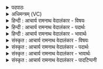 <details><summary>पदपाठः</summary>

पु꣣रा꣢म्। भि꣣न्दुः꣢। यु꣡वा꣢꣯। क꣣विः꣢। अ꣡मि꣢꣯तौजाः। अ꣡मि꣢꣯त। ओ꣣जाः। अजायत। इ꣡न्द्रः꣢꣯। वि꣡श्व꣢꣯स्य। क꣡र्म꣢꣯णः। ध꣣र्त्ता꣢। व꣣ज्री꣢। पु꣣रुष्टुतः꣢। पु꣣रु। स्तुतः꣢। ३५९।
</details>

<details><summary>अधिमन्त्रम् (VC)</summary>

- इन्द्रः
- जेता माधुच्छन्दसः
- अनुष्टुप्
- गान्धारः
- ऐन्द्रं काण्डम्
</details>

<details><summary>हिन्दी : आचार्य रामनाथ वेदालंकार - विषयः</summary>

अगले मन्त्र में इन्द्र नाम से परमेश्वर, सूर्य, राजा आदि की महिमा वर्णित है।
</details>

<details><summary>हिन्दी : आचार्य रामनाथ वेदालंकार - पदार्थः</summary>

पदार्थान्वयभाषाः -  प्रथम—परमात्मा के पक्ष में। (पुराम्) मन में दृढ़ हुई तमोगुण की नगरियों का (भिन्दुः) विदारक, (युवा) नित्य युवा रहनेवाला अर्थात् अजर-अमर, (कविः) वेदकाव्य का कवि, अथवा क्रान्तदर्शी, (अमितौजाः) अपरिमित तेजवाला, (वज्री) न्याय-दण्ड को धारण करनेवाला, (पुरुष्टुतः) बहुस्तुत (इन्द्रः) ब्रह्माण्ड का सम्राट् परमात्मा (विश्वस्य कर्मणः) सूर्य, चन्द्र, पृथिवी आदि के भ्रमण, ऋतु-निर्माण, नदी-प्रवाह, वर्षा, पाप-पुण्य का फल प्रदान आदि सब कर्मों का (धर्ता) नियामक (अजायत) बना हुआ है ॥ द्वितीय—राष्ट्र के पक्ष में। (पुराम्) शत्रु की नगरियों या किलेबन्दियों का (भिन्दुः) तोड़नेवाला, (युवा) तरुण, (कविः) राजनीतिशास्त्र का पण्डित व दूरदर्शी, (अमितौजाः) अपरिमित पराक्रमवाला, (वज्री) विविध शस्त्रास्त्रों का संग्रहकर्ता और उनके प्रयोग में कुशल, (पुरुष्टुतः) अनेकों प्रजाजनों से प्रशंसित (इन्द्रः) शूरवीर राजा वा सेनापति (विश्वस्य कर्मणः) सब राजकाज वा सेनासंगठन-कार्य का (धर्ता) भार उठानेवाला (अजायत) होता है ॥ तृतीय—सूर्य के पक्ष में। (पुराम्) अन्धकार, बादल, बर्फ आदि नगरियों का (भिन्दुः) विदारणकर्ता, (युवा) पदार्थों को मिलाने और अलग करनेवाला, (कविः) अपनी धुरी पर घूमनेवाला, अथवा पृथिवी, मङ्गल, बुध, चन्द्रमा आदि ग्रहोपग्रहों को अपने चारों ओर घुमानेवाला, (अमितौजाः) अपरिमित बल और प्रकाश वाला, (वज्री) किरणरूप वज्रवाला, (पुरुष्टुतः) बहुत-से खगोलज्योतिष को जाननेवाले विद्वान् वैज्ञानिकों द्वारा वर्णन किया गया (इन्द्रः) सूर्य (विश्वस्य कर्मणः) सौरमण्डल में दिखायी देनेवाले सब प्राकृतिक कर्मों का (धर्ता) धारक (अजायत) बना हुआ है ॥८॥ इस मन्त्र में श्लेषालङ्कार है ॥८॥
</details>

<details><summary>हिन्दी : आचार्य रामनाथ वेदालंकार - भावार्थः</summary>

भावार्थभाषाः -  जैसे राष्ट्र का राजा सब राज्यकार्य का और सेनापति सेना के संगठनकार्य का नेता होता है, अथवा जैसे सूर्य सौरमण्डल का धारणकर्ता है, वैसे ही विविध लोक-लोकान्तरों के समष्टिरूप इस महान् ब्रह्माण्ड में विद्यमान सम्पूर्ण व्यवस्था का करनेवाला राजाधिराज परमेश्वर है, यह सबको जानना चाहिए ॥८॥ इस दशति में इन्द्र की महिमा का वर्णन होने, उसके प्रति आत्मसमर्पण आदि की प्रेरणा होने तथा इन्द्र नाम से राजा, सेनापति, आचार्य आदि का भी वर्णन होने से इस दशति के विषय की पूर्व दशति के विषय के साथ संगति है ॥ चतुर्थ प्रपाठक में द्वितीय अर्ध की द्वितीय दशति समाप्त ॥ चतुर्थ अध्याय में प्रथम खण्ड समाप्त ॥
</details>

<details><summary>संस्कृत : आचार्य रामनाथ वेदालंकार - विषयः</summary>

अथेन्द्रनाम्ना परमेश्वरनृपसूर्यादीनां महिमानं वर्णयति।
</details>

<details><summary>संस्कृत : आचार्य रामनाथ वेदालंकार - पदार्थः</summary>

पदार्थान्वयभाषाः -  प्रथमः—परमात्मपरः। (पुराम्) मनसि दृढं बद्धानाम् तमःपुरीणाम् (भिन्दुः) भेत्ता। भिदिर् विदारणे धातोः ‘पॄभिदिव्यधिगृधिधृषिहृषिभ्यः। उ० १।२३’ इति कुः, बाहुलकान्नुमागमः। (युवा) नित्यतरुणः, अजरामरः, (कविः) वेदरूपस्य काव्यस्य कर्ता, क्रान्तदर्शी वा, (अमितौजाः) अपरिमिततेजाः, (वज्री) न्यायदण्डधरः, (पुरुष्टुतः) बहुस्तुतः (इन्द्रः) ब्रह्माण्डस्य सम्राट् परमात्मा (विश्वस्य कर्मणः) सूर्यचन्द्रपृथिव्यादिभ्रमण-ऋतुनिर्माण-सरित्प्रवाह-वृष्टि-पापपुण्यफलप्रदानादिकस्य सकलस्यापि व्यापारस्य (धर्ता) धारकः, नियामकः (अजायत) जातोऽस्ति॥ अथ द्वितीयः—राष्ट्रपरः। (पुराम्) शत्रुनगरीणाम् शत्रुदुर्गाणां वा (भिन्दुः) भेत्ता, (युवा) यौवनसम्पन्नः, (कविः) राजनीतिशास्त्रस्य पण्डितः, क्रान्तद्रष्टा वा। कविः इति मेधाविनाम। निघं० ३।१५। कविः क्रान्तदर्शनो भवति कवतेर्वा। निरु० १२।१३। (अमितौजाः) अपरिमेयपराक्रमः, (वज्री) विविधानां शस्त्रास्त्राणां संग्रहीता तच्चालनकुशलश्च, (पुरुष्टुतः) बहुभिः प्रजाजनैः कीर्तितः (इन्द्रः) शूरवीरो राजा सेनापतिर्वा (विश्वस्य कर्मणः) सकलस्य राजकार्यस्य सैन्यसंघटनकार्यस्य वा (धर्ता) धारकः (अजायत) जायते॥ अथ तृतीयः—सूर्यपरः। (पुराम्) अन्धकार-मेघ-हिमादिपुरीणाम् (भिन्दुः) भेदकः, (युवा) पदार्थानां मिश्रणामिश्रणकर्ता। यु मिश्रणामिश्रणयोरिति धातोः ‘कनिन् यु-वृषि-तक्षि-राजि-धन्वि-द्यु-प्रतिदिवः। उ० १।१५६’ इति सूत्रेण कनिन् प्रत्ययः। (कविः) यः कवते गच्छति परिक्रामति स्वधुरि, यद्वा कवयति गमयति परिक्रमयति स्वं परितः पृथिवीमङ्गलबुधचन्द्रादिग्रहोपग्रहान् सः। असौ वादित्यः कविः। श० ६।७।२।४। (अमितौजाः) अपरिमितबलः अपरिमितप्रकाशो वा, (वज्री) किरणरूपवज्रवान्, (पुरुष्टुतः) बहुभिः खगोलज्योतिर्विद्भिर्वैज्ञानिकैर्वर्णितः (इन्द्रः) सूर्यः। अथ यः स इद्रोऽसौ स आदित्यः। श० ८।५।३।२। इति प्रामाण्यात्। (विश्वस्य कर्मणः) सौरलोके दृश्यमानस्य सर्वस्य प्राकृतिकस्य व्यापारस्य (धर्ता) धारकः (अजायत) सञ्जातोऽस्ति ॥८॥२ अत्र श्लेषालङ्कारः ॥८॥
</details>

<details><summary>संस्कृत : आचार्य रामनाथ वेदालंकार - भावार्थः</summary>

भावार्थभाषाः -  यथा राष्ट्रस्य सम्राट् सर्वस्य राज्यकार्यस्य सेनापतिर्वा सैन्यसंघटनकार्यस्य नेता भवति, यथा वा सूर्यः सौरमण्डलस्य धर्ता विद्यते, तथैव विविधलोकलोकान्तरसमष्टिरूपे महति ब्रह्माण्डे विद्यमानायाः सम्पूर्णव्यवस्थायाः कर्ता राजाधिराजः परमेश्वरोऽस्तीति सर्वैर्मन्तव्यम् ॥८॥ अत्रेन्द्रस्य महिमवर्णनात्, तं प्रत्यात्मसमर्पणादिप्रेरणाद्, इन्द्रनाम्ना नृपतिसेनापत्याचार्यादीनां चापि कर्तव्यवर्णनाद् एतद्दशत्यर्थस्य पूर्वदशत्यर्थेन सह सङ्गतिरस्तीति वेद्यम्। इति चतुर्थे प्रपाठके द्वितीयार्द्धे द्वितीया दशतिः॥ इति चतुर्थेऽध्याये प्रथमः खण्डः ॥
</details>

<details><summary>संस्कृत : आचार्य रामनाथ वेदालंकार - पादटिप्पनी</summary>

टिप्पणी:   १. ऋ० १।११।४, साम० १२५०। २. एष मन्त्रो दयानन्दर्षिणा ऋग्भाष्ये सेनापतिविषये सूर्यविषये च व्याख्यातः।
</details>